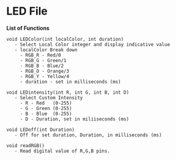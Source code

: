 # **LED File**

   **List of Functions**
   ```Arduino
   void LEDColor(int localColor, int duration)
      - Select Local Color integer and display indicative value
      - localColor Break down
        - RGB_R - Red/0
        - RGB_G - Green/1
        - RGB_B - Blue/2
        - RGB_O - Orange/3
        - RGB_Y - Yellow/4
        - duration - set in milliseconds (ms)
   ```
   ```Arduino
   void LEDintensity(int R, int G, int B, int D)
      - Select Custom Intensity
        - R - Red   (0-255)
        - G - Green (0-255)
        - B - Blue  (0-255)
        - D - Duration, set in miliiseconds (ms)
   ```
   ```Arduino
   void LEDoff(int Duration)
      - Off for set duration, Duration, in milliseconds (ms)
   ```
   ```Arduino
   void readRGB()
      - Read digital value of R,G,B pins.
   ```
  
